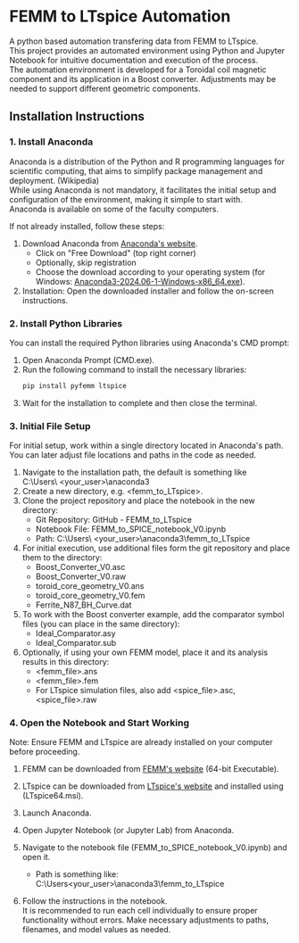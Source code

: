 # FEMM to LTspice Automation
A python based automation transfering data from FEMM to LTspice.\
This project provides an automated environment using Python and Jupyter Notebook for intuitive documentation and execution of the process.\
The automation environment is developed for a Toroidal coil magnetic component and its application in a Boost converter. Adjustments may be needed to support different geometric components.

## Installation Instructions

### 1. Install Anaconda
Anaconda is a distribution of the Python and R programming languages for scientific computing, that aims to simplify package management and deployment. (Wikipedia)\
While using Anaconda is not mandatory, it facilitates the initial setup and configuration of the environment, making it simple to start with.\
Anaconda is available on some of the faculty computers.

If not already installed, follow these steps:

1. Download Anaconda from [Anaconda's website](https://www.anaconda.com/).
   - Click on "Free Download" (top right corner)
   - Optionally, skip registration
   - Choose the download according to your operating system (for Windows: [Anaconda3-2024.06-1-Windows-x86_64.exe](https://repo.anaconda.com/archive/Anaconda3-2024.06-1-Windows-x86_64.exe)).
2. Installation: Open the downloaded installer and follow the on-screen instructions.

### 2. Install Python Libraries

You can install the required Python libraries using Anaconda's CMD prompt:

1. Open Anaconda Prompt (CMD.exe).
2. Run the following command to install the necessary libraries:
   ```bash
   pip install pyfemm ltspice
3. Wait for the installation to complete and then close the terminal.

### 3. Initial File Setup

For initial setup, work within a single directory located in Anaconda's path. You can later adjust file locations and paths in the code as needed.

1. Navigate to the installation path, the default is something like\
   C:\Users\ <your_user>\anaconda3
2. Create a new directory, e.g.  <femm_to_LTspice>.
3. Clone the project repository and place the notebook in the new directory:
   - Git Repository: GitHub - FEMM_to_LTspice
   - Notebook File: FEMM_to_SPICE_notebook_V0.ipynb
   - Path: C:\Users\ <your_user>\anaconda3\femm_to_LTspice
4. For initial execution, use additional files form the git repository and place them to the directory:
   - Boost_Converter_V0.asc
   - Boost_Converter_V0.raw
   - toroid_core_geometry_V0.ans
   - toroid_core_geometry_V0.fem
   - Ferrite_N87_BH_Curve.dat
5. To work with the Boost converter example, add the comparator symbol files (you can place in the same directory):
   - Ideal_Comparator.asy
   - Ideal_Comparator.sub
6. Optionally, if using your own FEMM model, place it and its analysis results in this directory:
   - <femm_file>.ans
   - <femm_file>.fem
   - For LTspice simulation files, also add <spice_file>.asc, <spice_file>.raw

### 4. Open the Notebook and Start Working
Note: Ensure FEMM and LTspice are already installed on your computer before proceeding.

1. FEMM can be downloaded from [FEMM's website](https://www.femm.info/wiki/Download) (64-bit Executable).

2. LTspice can be downloaded from [LTspice's website](https://www.analog.com/en/resources/design-tools-and-calculators/ltspice-simulator.html) and installed using (LTspice64.msi).

3. Launch Anaconda.

4. Open Jupyter Notebook (or Jupyter Lab) from Anaconda.

5. Navigate to the notebook file (FEMM_to_SPICE_notebook_V0.ipynb) and open it.
   - Path is something like: C:\Users\<your_user>\anaconda3\femm_to_LTspice

6. Follow the instructions in the notebook.\
   It is recommended to run each cell individually to ensure proper functionality without errors. Make necessary adjustments to paths, filenames, and model values as needed.
